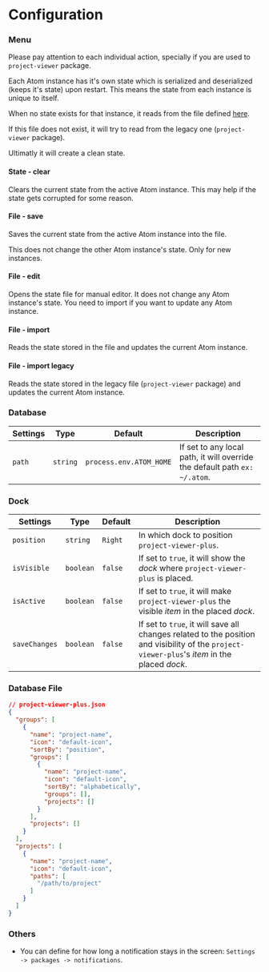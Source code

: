 # Configuration

### Menu

Please pay attention to each individual action, specially if you are used to `project-viewer` package.

Each Atom instance has it's own state which is serialized and deserialized (keeps it's state) upon restart. This means the state from each instance is unique to itself.

When no state exists for that instance, it reads from the file defined [here](#database).

If this file does not exist, it will try to read from the legacy one (`project-viewer` package).

Ultimatly it will create a clean state.

#### State - clear

Clears the current state from the active Atom instance. This may help if the state gets corrupted for some reason.

#### File - save

Saves the current state from the active Atom instance into the file.

This does not change the other Atom instance's state. Only for new instances.

#### File - edit

Opens the state file for manual editor. It does not change any Atom instance's state. You need to import if you want to update any Atom instance.

#### File - import

Reads the state stored in the file and updates the current Atom instance.

#### File - import legacy

Reads the state stored in the legacy file (`project-viewer` package) and updates the current Atom instance.

### Database<a name="database"></a>

Settings | Type | Default | Description
---------|------|---------|------------
`path` | `string` | `process.env.ATOM_HOME` | If set to any local path, it will override the default path `ex: ~/.atom`.

### Dock

Settings | Type | Default | Description
---------|------|---------|------------
`position` | `string` | `Right` | In which dock to position `project-viewer-plus`.
`isVisible` | `boolean` | `false` | If set to `true`, it will show the <em>dock</em> where `project-viewer-plus` is placed.
`isActive` | `boolean` | `false` | If set to `true`, it will make `project-viewer-plus` the visible <em>item</em> in the placed <em>dock</em>.
`saveChanges` | `boolean` | `false` | If set to `true`, it will save all changes related to the position and visibility of the `project-viewer-plus`\'s <em>item</em> in the placed <em>dock</em>.

### Database File

```json
// project-viewer-plus.json
{
  "groups": [
    {
      "name": "project-name",
      "icon": "default-icon",
      "sortBy": "position",
      "groups": [
        {
          "name": "project-name",
          "icon": "default-icon",
          "sortBy": "alphabetically",
          "groups": [],
          "projects": []
        }
      ],
      "projects": []
    }
  ],
  "projects": [
    {
      "name": "project-name",
      "icon": "default-icon",
      "paths": [
        "/path/to/project"
      ]
    }
  ]
}
```

### Others

- You can define for how long a notification stays in the screen: `Settings -> packages -> notifications`.
